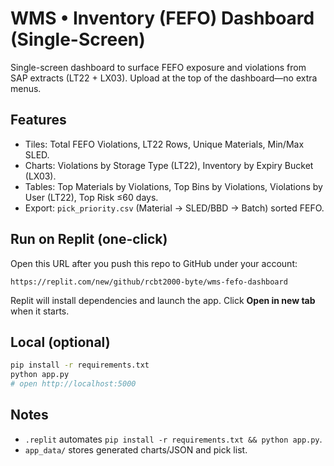 # WMS • Inventory (FEFO) Dashboard (Single-Screen)

Single-screen dashboard to surface FEFO exposure and violations from SAP extracts (LT22 + LX03). Upload at the top of the dashboard—no extra menus.

## Features
- Tiles: Total FEFO Violations, LT22 Rows, Unique Materials, Min/Max SLED.
- Charts: Violations by Storage Type (LT22), Inventory by Expiry Bucket (LX03).
- Tables: Top Materials by Violations, Top Bins by Violations, Violations by User (LT22), Top Risk ≤60 days.
- Export: `pick_priority.csv` (Material → SLED/BBD → Batch) sorted FEFO.

## Run on Replit (one-click)
Open this URL after you push this repo to GitHub under your account:

```
https://replit.com/new/github/rcbt2000-byte/wms-fefo-dashboard
```

Replit will install dependencies and launch the app. Click **Open in new tab** when it starts.

## Local (optional)
```bash
pip install -r requirements.txt
python app.py
# open http://localhost:5000
```

## Notes
- `.replit` automates `pip install -r requirements.txt && python app.py`.
- `app_data/` stores generated charts/JSON and pick list.
